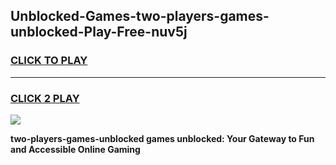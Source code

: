 
## Unblocked-Games-two-players-games-unblocked-Play-Free-nuv5j
<h3>
<a href="https://premium76.site?title=two-players-games-unblocked&ref=10A">CLICK TO PLAY</a></h3>
<hr>

<h3>
<a href="https://premium76.site?title=two-players-games-unblocked&ref=10A">CLICK 2 PLAY</a>
  
</h3>

<a href="https://premium76.site?title=two-players-games-unblocked&ref=10A"><img src="https://clearcache.store/games.png"></a>


**two-players-games-unblocked games unblocked: Your Gateway to Fun and Accessible Online Gaming**

